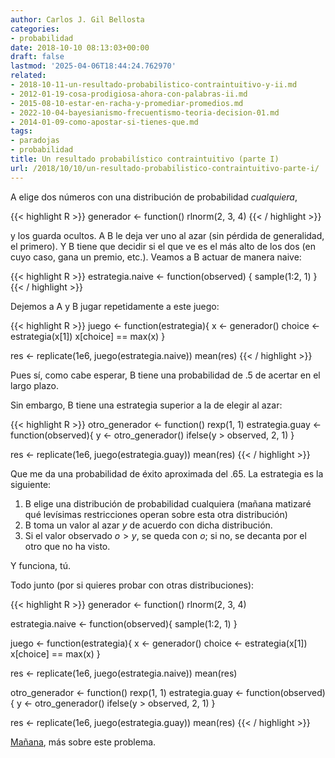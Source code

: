 ```yaml
---
author: Carlos J. Gil Bellosta
categories:
- probabilidad
date: 2018-10-10 08:13:03+00:00
draft: false
lastmod: '2025-04-06T18:44:24.762970'
related:
- 2018-10-11-un-resultado-probabilistico-contraintuitivo-y-ii.md
- 2012-01-19-cosa-prodigiosa-ahora-con-palabras-ii.md
- 2015-08-10-estar-en-racha-y-promediar-promedios.md
- 2022-10-04-bayesianismo-frecuentismo-teoria-decision-01.md
- 2014-01-09-como-apostar-si-tienes-que.md
tags:
- paradojas
- probabilidad
title: Un resultado probabilístico contraintuitivo (parte I)
url: /2018/10/10/un-resultado-probabilistico-contraintuitivo-parte-i/
---
```


A elige dos números con una distribución de probabilidad _cualquiera_,

{{< highlight R >}}
generador <- function() rlnorm(2, 3, 4)
{{< / highlight >}}

y los guarda ocultos. A B le deja ver uno al azar (sin pérdida de generalidad, el primero). Y B tiene que decidir si el que ve es el más alto de los dos (en cuyo caso, gana un premio, etc.). Veamos a B actuar de manera naive:

{{< highlight R >}}
estrategia.naive <- function(observed) {
  sample(1:2, 1)
}
{{< / highlight >}}

Dejemos a A y B jugar repetidamente a este juego:

{{< highlight R >}}
juego <- function(estrategia){
  x <- generador()
  choice <- estrategia(x[1])
  x[choice] == max(x)
}

res <- replicate(1e6, juego(estrategia.naive))
mean(res)
{{< / highlight >}}

Pues sí, como cabe esperar, B tiene una probabilidad de .5 de acertar en el largo plazo.

Sin embargo, B tiene una estrategia superior a la de elegir al azar:

{{< highlight R >}}
otro_generador <- function() rexp(1, 1)
estrategia.guay <- function(observed){
  y <- otro_generador()
  ifelse(y > observed, 2, 1)
}

res <- replicate(1e6, juego(estrategia.guay))
mean(res)
{{< / highlight >}}

Que me da una probabilidad de éxito aproximada del .65. La estrategia es la siguiente:

1. B elige una distribución de probabilidad cualquiera (mañana matizaré qué levísimas restricciones operan sobre esta otra distribución)
2. B toma un valor al azar $y$ de acuerdo con dicha distribución.
3. Si el valor observado $o > y$, se queda con $o$; si no, se decanta por el otro que no ha visto.


Y funciona, tú.

Todo junto (por si quieres probar con otras distribuciones):

{{< highlight R >}}
generador <- function() rlnorm(2, 3, 4)

estrategia.naive <- function(observed){
  sample(1:2, 1)
}

juego <- function(estrategia){
  x <- generador()
  choice <- estrategia(x[1])
  x[choice] == max(x)
}

res <- replicate(1e6, juego(estrategia.naive))
mean(res)

otro_generador <- function() rexp(1, 1)
estrategia.guay <- function(observed){
  y <- otro_generador()
  ifelse(y > observed, 2, 1)
}

res <- replicate(1e6, juego(estrategia.guay))
mean(res)
{{< / highlight >}}

[Mañana](https://datanalytics.com/2018/10/11/un-resultado-probabilistico-contraintuitivo-y-ii/), más sobre este problema.